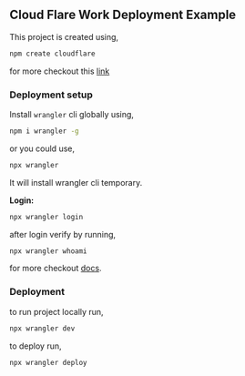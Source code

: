 ## Cloud Flare Work Deployment Example

This project is created using,

```bash
npm create cloudflare
```

for more checkout this [link](https://developers.cloudflare.com/workers/get-started/guide/)

### Deployment setup

Install `wrangler` cli globally using,

```bash
npm i wrangler -g
```

or you could use,

```bash
npx wrangler
```

It will install wrangler cli temporary.

**Login:**

```bash
npx wrangler login
```

after login verify by running,

```bash
npx wrangler whoami
```

for more checkout [docs](https://developers.cloudflare.com/workers/wrangler/#wrangler).

### Deployment

to run project locally run,

```bash
npx wrangler dev
```

to deploy run,

```bash
npx wrangler deploy
```
